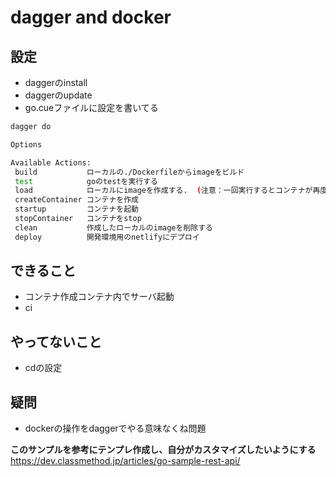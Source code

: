 # dagger and docker
## 設定
- daggerのinstall <br>
- daggerのupdate<br>
- go.cueファイルに設定を書いてる<br>
```sh
dagger do 

Options

Available Actions:
 build           ローカルの./Dockerfileからimageをビルド
 test            goのtestを実行する
 load            ローカルにimageを作成する.  (注意：一回実行するとコンテナが再度作成されてしまう。直す必要ある)
 createContainer コンテナを作成
 startup         コンテナを起動
 stopContainer   コンテナをstop
 clean           作成したローカルのimageを削除する
 deploy          開発環境用のnetlifyにデプロイ

```

## できること
- コンテナ作成コンテナ内でサーバ起動
- ci
## やってないこと
- cdの設定

## 疑問
- dockerの操作をdaggerでやる意味なくね問題


**このサンプルを参考にテンプレ作成し、自分がカスタマイズしたいようにする**
https://dev.classmethod.jp/articles/go-sample-rest-api/